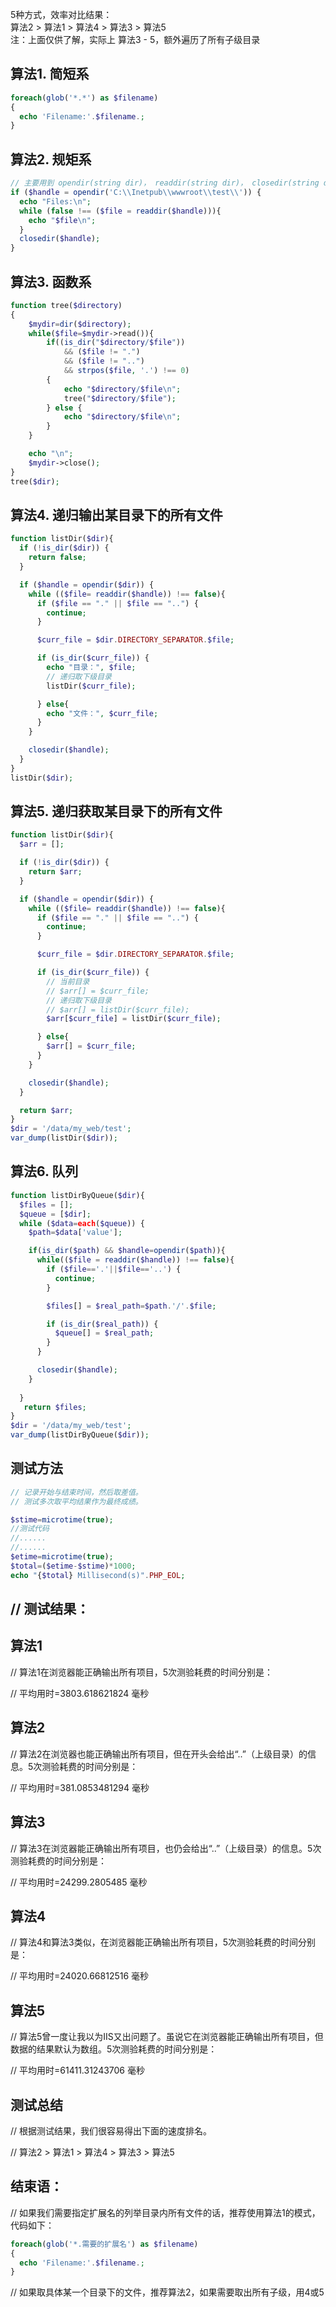 

5种方式，效率对比结果：  
算法2 > 算法1 > 算法4 >  算法3 > 算法5  
注：上面仅供了解，实际上 算法3 - 5，额外遍历了所有子级目录  


算法1. 简短系
-----------
```php
foreach(glob('*.*') as $filename)
{
  echo 'Filename:'.$filename.;
}
```



算法2. 规矩系
-----------
```php
// 主要用到 opendir(string dir)， readdir(string dir)， closedir(string dir)
if ($handle = opendir('C:\\Inetpub\\wwwroot\\test\\')) {
  echo "Files:\n";
  while (false !== ($file = readdir($handle))){
    echo "$file\n";
  }
  closedir($handle);
}
```


算法3. 函数系
-----------
```php
function tree($directory)
{
	$mydir=dir($directory);
	while($file=$mydir->read()){
		if((is_dir("$directory/$file")) 
			&& ($file != ".") 
			&& ($file != "..") 
			&& strpos($file, '.') !== 0)
		{
			echo "$directory/$file\n";
			tree("$directory/$file");
		} else {
			echo "$directory/$file\n";
		}
	}

	echo "\n";
	$mydir->close();
}
tree($dir);
```

算法4. 递归输出某目录下的所有文件
-----------
```php
function listDir($dir){
  if (!is_dir($dir)) {
    return false;
  }

  if ($handle = opendir($dir)) {
    while (($file= readdir($handle)) !== false){
      if ($file == "." || $file == "..") {
        continue;
      }

      $curr_file = $dir.DIRECTORY_SEPARATOR.$file;

      if (is_dir($curr_file)) {
        echo "目录：", $file;
        // 递归取下级目录
        listDir($curr_file);

      } else{
        echo "文件：", $curr_file;
      }
    }

    closedir($handle);
  }
}
listDir($dir);
```

算法5. 递归获取某目录下的所有文件
-----------
```php
function listDir($dir){
  $arr = [];

  if (!is_dir($dir)) {
    return $arr;
  }

  if ($handle = opendir($dir)) {
    while (($file= readdir($handle)) !== false){
      if ($file == "." || $file == "..") {
        continue;
      }

      $curr_file = $dir.DIRECTORY_SEPARATOR.$file;

      if (is_dir($curr_file)) {
        // 当前目录
        // $arr[] = $curr_file;
        // 递归取下级目录
        // $arr[] = listDir($curr_file);
        $arr[$curr_file] = listDir($curr_file);

      } else{
        $arr[] = $curr_file;
      }
    }

    closedir($handle);
  }

  return $arr;
}
$dir = '/data/my_web/test';
var_dump(listDir($dir));
```

算法6. 队列
-----------
```php
function listDirByQueue($dir){
  $files = [];
  $queue = [$dir];
  while ($data=each($queue)) {
    $path=$data['value'];

    if(is_dir($path) && $handle=opendir($path)){
      while(($file = readdir($handle)) !== false){
        if ($file=='.'||$file=='..') {
          continue;
        }

        $files[] = $real_path=$path.'/'.$file;

        if (is_dir($real_path)) {
          $queue[] = $real_path;
        }
      }

      closedir($handle);
    }
    
  }
   return $files;
}
$dir = '/data/my_web/test';
var_dump(listDirByQueue($dir));
```


测试方法
-----------
```php
// 记录开始与结束时间，然后取差值。
// 测试多次取平均结果作为最终成绩。

$stime=microtime(true);
//测试代码
//......
//......
$etime=microtime(true);
$total=($etime-$stime)*1000;
echo "{$total} Millisecond(s)".PHP_EOL;
```

// 测试结果：
--------------

算法1
----------
// 算法1在浏览器能正确输出所有项目，5次测验耗费的时间分别是：  
  
// 平均用时=3803.618621824 毫秒  


算法2  
----------
// 算法2在浏览器也能正确输出所有项目，但在开头会给出“..”（上级目录）的信息。5次测验耗费的时间分别是：  

// 平均用时=381.0853481294 毫秒  


算法3  
----------
// 算法3在浏览器能正确输出所有项目，也仍会给出“..”（上级目录）的信息。5次测验耗费的时间分别是：

// 平均用时=24299.2805485 毫秒


算法4
----------
// 算法4和算法3类似，在浏览器能正确输出所有项目，5次测验耗费的时间分别是：

// 平均用时=24020.66812516 毫秒


算法5
----------
// 算法5曾一度让我以为IIS又出问题了。虽说它在浏览器能正确输出所有项目，但数据的结果默认为数组。5次测验耗费的时间分别是：  

// 平均用时=61411.31243706 毫秒  



测试总结
----------
// 根据测试结果，我们很容易得出下面的速度排名。  

// 算法2 > 算法1 > 算法4 >  算法3 > 算法5  



结束语：
----------
// 如果我们需要指定扩展名的列举目录内所有文件的话，推荐使用算法1的模式，代码如下：
```php
foreach(glob('*.需要的扩展名') as $filename)
{
  echo 'Filename:'.$filename.;
}
```
// 如果取具体某一个目录下的文件，推荐算法2，如果需要取出所有子级，用4或5


